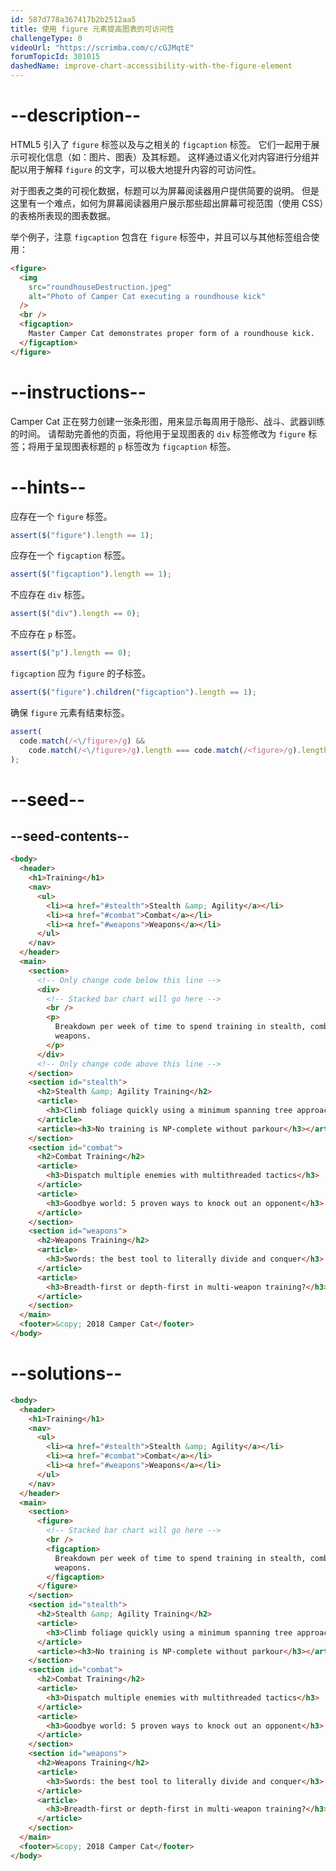 ```yaml
---
id: 587d778a367417b2b2512aa5
title: 使用 figure 元素提高图表的可访问性
challengeType: 0
videoUrl: "https://scrimba.com/c/cGJMqtE"
forumTopicId: 301015
dashedName: improve-chart-accessibility-with-the-figure-element
---
```


# --description--

HTML5 引入了 `figure` 标签以及与之相关的 `figcaption` 标签。 它们一起用于展示可视化信息（如：图片、图表）及其标题。 这样通过语义化对内容进行分组并配以用于解释 `figure` 的文字，可以极大地提升内容的可访问性。

对于图表之类的可视化数据，标题可以为屏幕阅读器用户提供简要的说明。 但是这里有一个难点，如何为屏幕阅读器用户展示那些超出屏幕可视范围（使用 CSS）的表格所表现的图表数据。

举个例子，注意 `figcaption` 包含在 `figure` 标签中，并且可以与其他标签组合使用：

```html
<figure>
  <img
    src="roundhouseDestruction.jpeg"
    alt="Photo of Camper Cat executing a roundhouse kick"
  />
  <br />
  <figcaption>
    Master Camper Cat demonstrates proper form of a roundhouse kick.
  </figcaption>
</figure>
```

# --instructions--

Camper Cat 正在努力创建一张条形图，用来显示每周用于隐形、战斗、武器训练的时间。 请帮助完善他的页面，将他用于呈现图表的 `div` 标签修改为 `figure` 标签；将用于呈现图表标题的 `p` 标签改为 `figcaption` 标签。

# --hints--

应存在一个 `figure` 标签。

```js
assert($("figure").length == 1);
```

应存在一个 `figcaption` 标签。

```js
assert($("figcaption").length == 1);
```

不应存在 `div` 标签。

```js
assert($("div").length == 0);
```

不应存在 `p` 标签。

```js
assert($("p").length == 0);
```

`figcaption` 应为 `figure` 的子标签。

```js
assert($("figure").children("figcaption").length == 1);
```

确保 `figure` 元素有结束标签。

```js
assert(
  code.match(/<\/figure>/g) &&
    code.match(/<\/figure>/g).length === code.match(/<figure>/g).length
);
```

# --seed--

## --seed-contents--

```html
<body>
  <header>
    <h1>Training</h1>
    <nav>
      <ul>
        <li><a href="#stealth">Stealth &amp; Agility</a></li>
        <li><a href="#combat">Combat</a></li>
        <li><a href="#weapons">Weapons</a></li>
      </ul>
    </nav>
  </header>
  <main>
    <section>
      <!-- Only change code below this line -->
      <div>
        <!-- Stacked bar chart will go here -->
        <br />
        <p>
          Breakdown per week of time to spend training in stealth, combat, and
          weapons.
        </p>
      </div>
      <!-- Only change code above this line -->
    </section>
    <section id="stealth">
      <h2>Stealth &amp; Agility Training</h2>
      <article>
        <h3>Climb foliage quickly using a minimum spanning tree approach</h3>
      </article>
      <article><h3>No training is NP-complete without parkour</h3></article>
    </section>
    <section id="combat">
      <h2>Combat Training</h2>
      <article>
        <h3>Dispatch multiple enemies with multithreaded tactics</h3>
      </article>
      <article>
        <h3>Goodbye world: 5 proven ways to knock out an opponent</h3>
      </article>
    </section>
    <section id="weapons">
      <h2>Weapons Training</h2>
      <article>
        <h3>Swords: the best tool to literally divide and conquer</h3>
      </article>
      <article>
        <h3>Breadth-first or depth-first in multi-weapon training?</h3>
      </article>
    </section>
  </main>
  <footer>&copy; 2018 Camper Cat</footer>
</body>
```

# --solutions--

```html
<body>
  <header>
    <h1>Training</h1>
    <nav>
      <ul>
        <li><a href="#stealth">Stealth &amp; Agility</a></li>
        <li><a href="#combat">Combat</a></li>
        <li><a href="#weapons">Weapons</a></li>
      </ul>
    </nav>
  </header>
  <main>
    <section>
      <figure>
        <!-- Stacked bar chart will go here -->
        <br />
        <figcaption>
          Breakdown per week of time to spend training in stealth, combat, and
          weapons.
        </figcaption>
      </figure>
    </section>
    <section id="stealth">
      <h2>Stealth &amp; Agility Training</h2>
      <article>
        <h3>Climb foliage quickly using a minimum spanning tree approach</h3>
      </article>
      <article><h3>No training is NP-complete without parkour</h3></article>
    </section>
    <section id="combat">
      <h2>Combat Training</h2>
      <article>
        <h3>Dispatch multiple enemies with multithreaded tactics</h3>
      </article>
      <article>
        <h3>Goodbye world: 5 proven ways to knock out an opponent</h3>
      </article>
    </section>
    <section id="weapons">
      <h2>Weapons Training</h2>
      <article>
        <h3>Swords: the best tool to literally divide and conquer</h3>
      </article>
      <article>
        <h3>Breadth-first or depth-first in multi-weapon training?</h3>
      </article>
    </section>
  </main>
  <footer>&copy; 2018 Camper Cat</footer>
</body>
```
